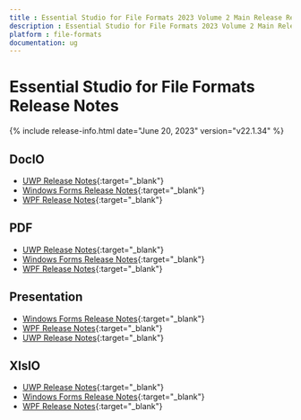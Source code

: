 ```yaml
---
title : Essential Studio for File Formats 2023 Volume 2 Main Release Release Notes  
description : Essential Studio for File Formats 2023 Volume 2 Main Release Release Notes  
platform : file-formats
documentation: ug
---
```


# Essential Studio for File Formats  Release Notes  

{% include release-info.html date="June 20, 2023" version="v22.1.34" %} 

## DocIO

* [UWP Release Notes](/uwp/release-notes/v22.1.34#docio){:target="_blank"}
* [Windows Forms Release Notes](/windowsforms/release-notes/v22.1.34#docio){:target="_blank"}
* [WPF Release Notes](/wpf/release-notes/v22.1.34#docio){:target="_blank"}


## PDF

* [UWP Release Notes](/uwp/release-notes/v22.1.34#pdf){:target="_blank"}
* [Windows Forms Release Notes](/windowsforms/release-notes/v22.1.34#pdf){:target="_blank"}
* [WPF Release Notes](/wpf/release-notes/v22.1.34#pdf){:target="_blank"}


## Presentation

* [Windows Forms Release Notes](/windowsforms/release-notes/v22.1.34#presentation){:target="_blank"}
* [WPF Release Notes](/wpf/release-notes/v22.1.34#presentation){:target="_blank"}
* [UWP Release Notes](/uwp/release-notes/v22.1.34#presentation){:target="_blank"}


## XlsIO

* [UWP Release Notes](/uwp/release-notes/v22.1.34#xlsio){:target="_blank"}
* [Windows Forms Release Notes](/windowsforms/release-notes/v22.1.34#xlsio){:target="_blank"}
* [WPF Release Notes](/wpf/release-notes/v22.1.34#xlsio){:target="_blank"}